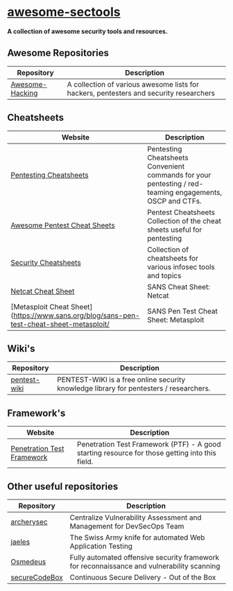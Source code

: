 # [awesome-sectools](https://github.com/arainho/awesome-sectools)

**A collection of awesome security tools and resources.**

## Awesome Repositories

Repository | Description
---- | ----
[Awesome-Hacking](https://github.com/Hack-with-Github/Awesome-Hacking)  | A collection of various awesome lists for hackers, pentesters and security researchers

## Cheatsheets

Website | Description
---- | ----
[Pentesting Cheatsheets](https://ired.team/offensive-security-experiments/offensive-security-cheetsheets)  | Pentesting Cheatsheets Convenient commands for your pentesting / red-teaming engagements, OSCP and CTFs.
[Awesome Pentest Cheat Sheets](https://github.com/coreb1t/awesome-pentest-cheat-sheets) | Pentest Cheatsheets 	Collection of the cheat sheets useful for pentesting
[Security Cheatsheets](https://github.com/andrewjkerr/security-cheatsheets) | Collection of cheatsheets for various infosec tools and topics
[Netcat Cheat Sheet](https://www.sans.org/blog/sans-cheat-sheet-netcat)  | SANS Cheat Sheet: Netcat
[Metasploit Cheat Sheet](https://www.sans.org/blog/sans-pen-test-cheat-sheet-metasploit/ | SANS Pen Test Cheat Sheet: Metasploit

## Wiki's

Repository | Description
---- | ----
[pentest-wiki](https://github.com/nixawk/pentest-wiki)  | PENTEST-WIKI is a free online security knowledge library for pentesters / researchers.

## Framework's

Website | Description
---- | ----
[Penetration Test Framework](http://www.vulnerabilityassessment.co.uk/Penetration%20Test.html)  | Penetration Test Framework (PTF) - A good starting resource for those getting into this field.

## Other useful repositories

Repository | Description
---- | ----
[archerysec](https://github.com/archerysec/archerysec)          | Centralize Vulnerability Assessment and Management for DevSecOps Team
[jaeles](https://github.com/jaeles-project/jaeles)              | The Swiss Army knife for automated Web Application Testing
[Osmedeus](https://github.com/j3ssie/Osmedeus)                  | Fully automated offensive security framework for reconnaissance and vulnerability scanning
[secureCodeBox](https://github.com/secureCodeBox/secureCodeBox) | Continuous Secure Delivery - Out of the Box




